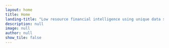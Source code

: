 ```yaml
---
layout: home
title: Home
landing-title: "Low resource financial intelligence using unique data sources. Because your models might need education, but they don't need no thought control."
description: null
image: null
author: null
show_tile: false
---
```


